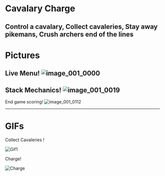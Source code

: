 # Cavalary Charge

Control a cavalary, Collect cavaleries, Stay away pikemans, Crush archers end of the lines
---
# Pictures
Live Menu!
![image_001_0000](https://github.com/EnesCihan/Cavalry-Charge/blob/main/shots/Ekran%20g%C3%B6r%C3%BCnt%C3%BCs%C3%BC%202024-05-08%20211152.png)
---
Stack Mechanics!
![image_001_0019](https://github.com/EnesCihan/Cavalry-Charge/blob/main/shots/Ekran%20g%C3%B6r%C3%BCnt%C3%BCs%C3%BC%202024-05-08%20211206.png)
---
End game scoring!
![image_001_0112](https://github.com/EnesCihan/Cavalry-Charge/blob/main/shots/Ekran%20g%C3%B6r%C3%BCnt%C3%BCs%C3%BC%202024-05-08%20211220.png)

---
# GIFs
Collect Cavaleries !

![Gif1](https://github.com/EnesCihan/Cavalry-Charge/blob/main/shots/0508.gif)

Charge!

![Charge](https://github.com/EnesCihan/Cavalry-Charge/blob/main/shots/0508_1_.gif)
